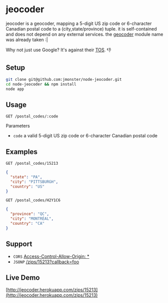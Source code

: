 jeocoder
========

jeocoder is a geocoder, mapping a 5-digit US zip code or 6-character Canadian postal code to a (city,state/province) tuple. it is self-contained and does not depend on any external services. the [geocoder](https://npmjs.org/package/geocoder) module name was already taken :|

Why not just use Google? It's against their [TOS](https://developers.google.com/maps/terms#section_10_12). :-1:
## Setup
```bash
git clone git@github.com:jmonster/node-jeocoder.git
cd node-jeocoder && npm install
node app
```

## Usage
`GET /postal_codes/:code`

Parameters

+ `code` a valid 5-digit US zip code or 6-character Canadian postal code

## Examples
```
GET /postal_codes/15213
```
```json
{
  "state": "PA",
  "city": "PITTSBURGH",
  "country": "US"
}
```

```
GET /postal_codes/H2Y1C6
```
```json
{
  "province": "QC",
  "city": "MONTRÉAL",
  "country": "CA"
}
```

## Support
+ `CORS` [Access-Control-Allow-Origin: *](http://en.wikipedia.org/wiki/Cross-origin_resource_sharing)
+ `JSONP` [/zips/15213?callback=foo](http://jeocoder.herokuapp.com/zips/15213?callback=foo)

## Live Demo
[http://jeocoder.herokuapp.com/zips/15213](http://jeocoder.herokuapp.com/zips/15213)
